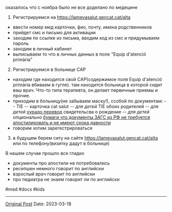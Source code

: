 оказалось что с ноябра было не все доделано по медецине
1. Регистрируемся на https://lamevasalut.gencat.cat/alta 
- ввести номер мед карточки, фио, почту, имена родственников
- прийдет смс и письмо для активации
- заходим по ссылке из письма, вводим код из смс и придумываем пароль
- заходим в личный кабинет
- выписываем то что в личных данных в поле "Equip d'atenció primària"
2. Регистрируемся в больнице CAP
- находим где находится свой CAP(содержимое поля Equip d'atenció primària  вбиваем в гугле). там находится больница в которой сидит ваш врач. Что-то типа терапевта, он делает первичные приемы и прочие.
- приходим в больницу(не забываем маску!), ссобой по документам:
-- TIE
-- карточка cat salut
-- *для детей* TIE обоих родителей
-- *для детей* [хурадо перевод](1005.md) свидетельсва о рождение
-- *для детей* опционально [бумаги что документы ЗАГС из РФ не требуется апостилировать и не имеют срока давности](704.md)
- говорим хотим зарегестрироваться
3. в будущем берем ситу на сайте https://lamevasalut.gencat.cat/alta  или по телефону(визитку дадут в больнице)

В нашем случае прошло все гладко
- документы про апостили не потребовались
- ресепшен немного говорит по английски
- взрослый врач говорит по английски
- про педиатра не знаем говорит ли по английски

#med #docs #kids

---
[Original Post](https://t.me/lev2tarragona/1011)
Date: 2023-03-18

